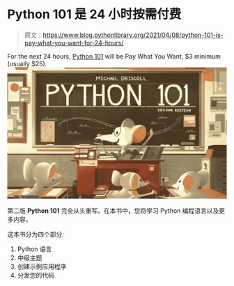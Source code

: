 # Python 101 是 24 小时按需付费

> 原文：<https://www.blog.pythonlibrary.org/2021/04/08/python-101-is-pay-what-you-want-for-24-hours/>

For the next 24 hours, [Python 101](https://gum.co/pypy101) will be Pay What You Want, $3 minimum (usually $25).[![Python 101 2nd Ed Kickstarter](img/6c7c3db9e6ddf8196c67ed47f1a9ee3f.png)](https://gum.co/pypy101)

第二版 **Python 101** 完全从头重写。在本书中，您将学习 Python 编程语言以及更多内容。

这本书分为四个部分:

1.  Python 语言
2.  中级主题
3.  创建示例应用程序
4.  分发您的代码